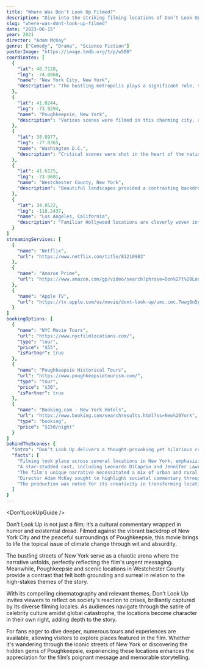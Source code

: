 ```yaml
---
title: "Where Was Don’t Look Up Filmed?"
description: "Dive into the striking filming locations of Don’t Look Up, a satirical look at humanity’s response to an impending disaster filled with humor and drama."
slug: "where-was-dont-look-up-filmed"
date: "2023-06-15"
year: 2021
director: "Adam McKay"
genre: ["Comedy", "Drama", "Science Fiction"]
posterImage: "https://image.tmdb.org/t/p/w500"
coordinates: [
  { 
    "lat": 40.7128, 
    "lng": -74.0060, 
    "name": "New York City, New York", 
    "description": "The bustling metropolis plays a significant role, showcasing the chaos and absurdity of the film's premise."
  },
  { 
    "lat": 41.0244, 
    "lng": -73.9294, 
    "name": "Poughkeepsie, New York", 
    "description": "Various scenes were filmed in this charming city, adding a small-town feel to the film's grand narrative."
  },
  { 
    "lat": 38.8977, 
    "lng": -77.0365, 
    "name": "Washington D.C.", 
    "description": "Critical scenes were shot in the heart of the nation's capital, highlighting the political commentary of the film."
  },
  { 
    "lat": 41.6125, 
    "lng": -73.9601, 
    "name": "Westchester County, New York", 
    "description": "Beautiful landscapes provided a contrasting backdrop to the film's urgency and humor."
  },
  { 
    "lat": 34.0522, 
    "lng": -118.2437, 
    "name": "Los Angeles, California", 
    "description": "Familiar Hollywood locations are cleverly woven into the narrative, emphasizing the film’s satirical take on celebrity culture."
  }
]
streamingServices: [
  {
    "name": "Netflix",
    "url": "https://www.netflix.com/title/81210983"
  },
  {
    "name": "Amazon Prime",
    "url": "https://www.amazon.com/gp/video/search?phrase=Don%27t%20Look%20Up"
  },
  {
    "name": "Apple TV",
    "url": "https://tv.apple.com/us/movie/dont-look-up/umc.cmc.7wwg0n5pfxq7hxy24zi0swr7o"
  }
]
bookingOptions: [
  {
    "name": "NYC Movie Tours",
    "url": "https://www.nycfilmlocations.com/",
    "type": "tour",
    "price": "$55",
    "isPartner": true
  },
  {
    "name": "Poughkeepsie Historical Tours",
    "url": "https://www.poughkeepsietourism.com/",
    "type": "tour",
    "price": "$30",
    "isPartner": true
  },
  {
    "name": "Booking.com - New York Hotels",
    "url": "https://www.booking.com/searchresults.html?ss=New%20York",
    "type": "booking",
    "price": "$150/night"
  }
]
behindTheScenes: {
  "intro": "Don’t Look Up delivers a thought-provoking yet hilarious critique of contemporary society's response to existential threats. The film's filming locations, from the hustle of New York to the serene landscapes of Westchester County, play a crucial role in amplifying its central themes.",
  "facts": [
    "Filming took place across several locations in New York, emphasizing the film’s blend of humor and real-world commentary.",
    "A star-studded cast, including Leonardo DiCaprio and Jennifer Lawrence, held filming sessions in various public places, engaging and surprising local fans.",
    "The film's unique narrative necessitated a mix of urban and rural locations, seamlessly integrating modern life and natural beauty.",
    "Director Adam McKay sought to highlight societal commentary through the locations chosen, often juxtaposing chaos with tranquility.",
    "The production was noted for its creativity in transforming locations to fit the film's outrageously satirical tone."
  ]
}
---
```


<Don’tLookUpGuide />

Don’t Look Up is not just a film; it’s a cultural commentary wrapped in humor and existential dread. Filmed against the vibrant backdrop of New York City and the peaceful surroundings of Poughkeepsie, this movie brings to life the topical issue of climate change through wit and absurdity.

The bustling streets of New York serve as a chaotic arena where the narrative unfolds, perfectly reflecting the film's urgent messaging. Meanwhile, Poughkeepsie and scenic locations in Westchester County provide a contrast that felt both grounding and surreal in relation to the high-stakes themes of the story.

With its compelling cinematography and relevant themes, Don’t Look Up invites viewers to reflect on society's reaction to crises, brilliantly captured by its diverse filming locales. As audiences navigate through the satire of celebrity culture amidst global catastrophe, the locations become character in their own right, adding depth to the story.

For fans eager to dive deeper, numerous tours and experiences are available, allowing visitors to explore places featured in the film. Whether it's wandering through the iconic streets of New York or discovering the hidden gems of Poughkeepsie, experiencing these locations enhances the appreciation for the film’s poignant message and memorable storytelling.
